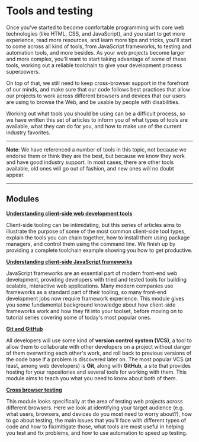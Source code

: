 # Tools and testing

Once you've started to become comfortable programming with core web technologies (like HTML, CSS, and JavaScript), and you start to get more experience, read more resources, and learn more tips and tricks, you'll start to come across all kind of tools, from JavaScript frameworks, to testing and automation tools, and more besides. As your web projects become larger and more complex, you'll want to start taking advantage of some of these tools, working out a reliable toolchain to give your development process superpowers.

On top of that, we still need to keep cross-browser support in the forefront of our minds, and make sure that our code follows best practices that allow our projects to work across different browsers and devices that our users are using to browse the Web, and be usable by people with disabilities.

Working out what tools you should be using can be a difficult process, so we have written this set of articles to inform you of what types of tools are available, what they can do for you, and how to make use of the current industry favorites.

<hr>

**Note**: We have referenced a number of tools in this topic, not because we endorse them or think they are the best, but because we know they work and have good industry support. In most cases, there are other tools available, old ones will go out of fashion, and new ones will no doubt appear.

<hr>

## Modules

**[Understanding client-side web development tools]()**

Client-side tooling can be intimidating, but this series of articles aims to illustrate the purpose of some of the most common client-side tool types, explain the tools you can chain together, how to install them using package managers, and control them using the command line. We finish up by providing a complete toolchain example showing you how to get productive.

**[Understanding client-side JavaScript frameworks]()**

JavaScript frameworks are an essential part of modern front-end web development, providing developers with tried and tested tools for building scalable, interactive web applications. Many modern companies use frameworks as a standard part of their tooling, so many front-end development jobs now require framework experience. This module gives you some fundamental background knowledge about how client-side frameworks work and how they fit into your toolset, before moving on to tutorial series covering some of today's most popular ones.

**[Git and GitHub]()**

All developers will use some kind of **version control system (VCS)**, a tool to allow them to collaborate with other developers on a project without danger of them overwriting each other's work, and roll back to previous versions of the code base if a problem is discovered later on. The most popular VCS (at least, among web developers) is **Git**, along with **GitHub**, a site that provides hosting for your repositories and several tools for working with them. This module aims to teach you what you need to know about both of them.

**[Cross browser testing]()**

This module looks specifically at the area of testing web projects across different browsers. Here we look at identifying your target audience (e.g. what users, browsers, and devices do you most need to worry about?), how to go about testing, the main issues that you'll face with different types of code and how to fix/mitigate those, what tools are most useful in helping you test and fix problems, and how to use automation to speed up testing.